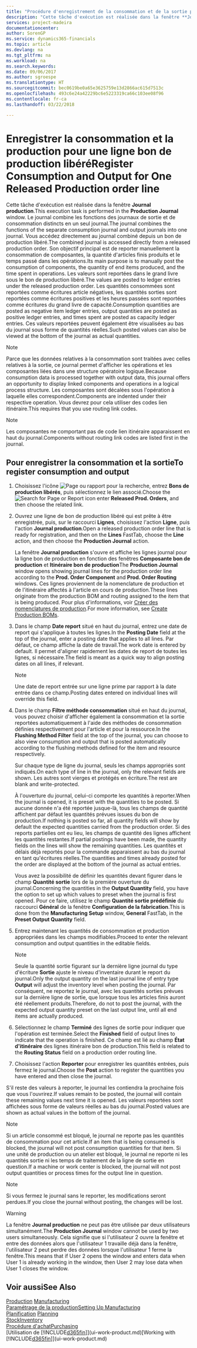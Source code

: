 ```yaml
---
title: "Procédure d'enregistrement de la consommation et de la sortie pour un bon de production | Microsoft Docs"
description: "Cette tâche d'exécution est réalisée dans la fenêtre **Journal production**. Le journal combine les fonctions des journaux de sortie et de consommation distincts en un seul journal. Vous accédez directement au journal combiné depuis un bon de production libéré. Son objectif principal est de reporter manuellement la consommation de composantes, la quantité d'articles finis produits et le temps passé dans les opérations."
services: project-madeira
documentationcenter: 
author: SorenGP
ms.service: dynamics365-financials
ms.topic: article
ms.devlang: na
ms.tgt_pltfrm: na
ms.workload: na
ms.search.keywords: 
ms.date: 09/06/2017
ms.author: sgroespe
ms.translationtype: HT
ms.sourcegitcommit: bec0619be0a65e3625759e13d2866ac615d7513c
ms.openlocfilehash: 493c6e24a42229bc6e5223319ca66c103ee08f96
ms.contentlocale: fr-ca
ms.lasthandoff: 03/22/2018

---
```

# <a name="register-consumption-and-output-for-one-released-production-order-line"></a><span data-ttu-id="26631-106">Enregistrer la consommation et la production pour une ligne bon de production libéré</span><span class="sxs-lookup"><span data-stu-id="26631-106">Register Consumption and Output for One Released Production order line</span></span>
<span data-ttu-id="26631-107">Cette tâche d'exécution est réalisée dans la fenêtre **Journal production**.</span><span class="sxs-lookup"><span data-stu-id="26631-107">This execution task is performed in the **Production Journal** window.</span></span> <span data-ttu-id="26631-108">Le journal combine les fonctions des journaux de sortie et de consommation distincts en un seul journal.</span><span class="sxs-lookup"><span data-stu-id="26631-108">The journal combines the functions of the separate consumption journal and output journals into one journal.</span></span> <span data-ttu-id="26631-109">Vous accédez directement au journal combiné depuis un bon de production libéré.</span><span class="sxs-lookup"><span data-stu-id="26631-109">The combined journal is accessed directly from a released production order.</span></span> <span data-ttu-id="26631-110">Son objectif principal est de reporter manuellement la consommation de composantes, la quantité d'articles finis produits et le temps passé dans les opérations.</span><span class="sxs-lookup"><span data-stu-id="26631-110">Its main purpose is to manually post the consumption of components, the quantity of end items produced, and the time spent in operations.</span></span> <span data-ttu-id="26631-111">Les valeurs sont reportées dans le grand livre sous le bon de production libéré.</span><span class="sxs-lookup"><span data-stu-id="26631-111">The values are posted to ledger entries under the released production order.</span></span> <span data-ttu-id="26631-112">Les quantités consommées sont reportées comme écritures article négatives, les quantités sorties sont reportées comme écritures positives et les heures passées sont reportées comme écritures du grand livre de capacité.</span><span class="sxs-lookup"><span data-stu-id="26631-112">Consumption quantities are posted as negative item ledger entries, output quantities are posted as positive ledger entries, and times spent are posted as capacity ledger entries.</span></span> <span data-ttu-id="26631-113">Ces valeurs reportées peuvent également être visualisées au bas du journal sous forme de quantités réelles.</span><span class="sxs-lookup"><span data-stu-id="26631-113">Such posted values can also be viewed at the bottom of the journal as actual quantities.</span></span>  

> [!NOTE]  
>  <span data-ttu-id="26631-114">Parce que les données relatives à la consommation sont traitées avec celles relatives à la sortie, ce journal permet d'afficher les opérations et les composantes liées dans une structure opératoire logique.</span><span class="sxs-lookup"><span data-stu-id="26631-114">Because consumption data is processed together with output data, this journal offers an opportunity to display linked components and operations in a logical process structure.</span></span> <span data-ttu-id="26631-115">Les composantes sont décalées sous l'opération à laquelle elles correspondent.</span><span class="sxs-lookup"><span data-stu-id="26631-115">Components are indented under their respective operation.</span></span> <span data-ttu-id="26631-116">Vous devrez pour cela utiliser des codes lien itinéraire.</span><span class="sxs-lookup"><span data-stu-id="26631-116">This requires that you use routing link codes.</span></span>  

> [!NOTE]  
>  <span data-ttu-id="26631-117">Les composantes ne comportant pas de code lien itinéraire apparaissent en haut du journal.</span><span class="sxs-lookup"><span data-stu-id="26631-117">Components without routing link codes are listed first in the journal.</span></span>  

## <a name="to-register-consumption-and-output"></a><span data-ttu-id="26631-118">Pour enregistrer la consommation et la sortie</span><span class="sxs-lookup"><span data-stu-id="26631-118">To register consumption and output</span></span>  
1.  <span data-ttu-id="26631-119">Choisissez l'icône ![Page ou rapport pour la recherche](media/ui-search/search_small.png "icône Page ou rapport pour la recherche"), entrez **Bons de production libérés**, puis sélectionnez le lien associé.</span><span class="sxs-lookup"><span data-stu-id="26631-119">Choose the ![Search for Page or Report](media/ui-search/search_small.png "Search for Page or Report icon") icon enter **Released Prod. Orders**, and then choose the related link.</span></span>  
2.  <span data-ttu-id="26631-120">Ouvrez une ligne de bon de production libéré qui est prête à être enregistrée, puis, sur le raccourci **Lignes**, choisissez l'action **Ligne**, puis l'action **Journal production**.</span><span class="sxs-lookup"><span data-stu-id="26631-120">Open a released production order line that is ready for registration, and then on the **Lines** FastTab, choose the **Line** action, and then choose the **Production Journal** action.</span></span>  

    <span data-ttu-id="26631-121">La fenêtre **Journal production** s'ouvre et affiche les lignes journal pour la ligne bon de production en fonction des fenêtres **Composante bon de production** et **Itinéraire bon de production**</span><span class="sxs-lookup"><span data-stu-id="26631-121">The **Production Journal** window opens showing journal lines for the production order line according to the **Prod. Order Component** and **Prod. Order Routing** windows.</span></span> <span data-ttu-id="26631-122">Ces lignes proviennent de la nomenclature de production et de l'itinéraire affectés à l'article en cours de production.</span><span class="sxs-lookup"><span data-stu-id="26631-122">These lines originate from the production BOM and routing assigned to the item that is being produced.</span></span> <span data-ttu-id="26631-123">Pour plus d'informations, voir [Créer des nomenclatures de production](production-how-to-create-routings.md).</span><span class="sxs-lookup"><span data-stu-id="26631-123">For more information, see [Create Production BOMs](production-how-to-create-routings.md).</span></span>  

3.  <span data-ttu-id="26631-124">Dans le champ **Date report** situé en haut du journal, entrez une date de report qui s'applique à toutes les lignes.</span><span class="sxs-lookup"><span data-stu-id="26631-124">In the **Posting Date** field at the top of the journal, enter a posting date that applies to all lines.</span></span> <span data-ttu-id="26631-125">Par défaut, ce champ affiche la date de travail.</span><span class="sxs-lookup"><span data-stu-id="26631-125">The work date is entered by default.</span></span> <span data-ttu-id="26631-126">Il permet d'aligner rapidement les dates de report de toutes les lignes, si nécessaire.</span><span class="sxs-lookup"><span data-stu-id="26631-126">The field is meant as a quick way to align posting dates on all lines, if relevant.</span></span>  

    > [!NOTE]  
    >  <span data-ttu-id="26631-127">Une date de report entrée sur une ligne prime par rapport à la date entrée dans ce champ.</span><span class="sxs-lookup"><span data-stu-id="26631-127">Posting dates entered on individual lines will override this field.</span></span>  

4.  <span data-ttu-id="26631-128">Dans le champ **Filtre méthode consommation** situé en haut du journal, vous pouvez choisir d'afficher également la consommation et la sortie reportées automatiquement à l'aide des méthodes de consommation définies respectivement pour l'article et pour la ressource.</span><span class="sxs-lookup"><span data-stu-id="26631-128">In the **Flushing Method Filter** field at the top of the journal, you can choose to also view consumption and output that is posted automatically according to the flushing methods defined for the item and resource respectively.</span></span>  

    <span data-ttu-id="26631-129">Sur chaque type de ligne du journal, seuls les champs appropriés sont indiqués.</span><span class="sxs-lookup"><span data-stu-id="26631-129">On each type of line in the journal, only the relevant fields are shown.</span></span> <span data-ttu-id="26631-130">Les autres sont vierges et protégés en écriture.</span><span class="sxs-lookup"><span data-stu-id="26631-130">The rest are blank and write-protected.</span></span>  

    <span data-ttu-id="26631-131">À l'ouverture du journal, celui-ci comporte les quantités à reporter.</span><span class="sxs-lookup"><span data-stu-id="26631-131">When the journal is opened, it is preset with the quantities to be posted.</span></span> <span data-ttu-id="26631-132">Si aucune donnée n'a été reportée jusque-là, tous les champs de quantité affichent par défaut les quantités prévues issues du bon de production.</span><span class="sxs-lookup"><span data-stu-id="26631-132">If nothing is posted so far, all quantity fields will show by default the expected quantities carried from the production order.</span></span> <span data-ttu-id="26631-133">Si des reports partielles ont eu lieu, les champs de quantité des lignes affichent les quantités restantes.</span><span class="sxs-lookup"><span data-stu-id="26631-133">If partial postings have been made, the quantity fields on the lines will show the remaining quantities.</span></span> <span data-ttu-id="26631-134">Les quantités et délais déjà reportés pour la commande apparaissent au bas du journal en tant qu'écritures réelles.</span><span class="sxs-lookup"><span data-stu-id="26631-134">The quantities and times already posted for the order are displayed at the bottom of the journal as actual entries.</span></span>  

    <span data-ttu-id="26631-135">Vous avez la possibilité de définir les quantités devant figurer dans le champ **Quantité sortie** lors de la première ouverture du journal.</span><span class="sxs-lookup"><span data-stu-id="26631-135">Concerning the quantities in the **Output Quantity** field, you have the option to set up which values to preset when the journal is first opened.</span></span> <span data-ttu-id="26631-136">Pour ce faire, utilisez le champ **Quantité sortie prédéfinie** du raccourci **Général** de la fenêtre **Configuration de la fabrication**.</span><span class="sxs-lookup"><span data-stu-id="26631-136">This is done from the **Manufacturing Setup** window, **General** FastTab, in the **Preset Output Quantity** field.</span></span> 

5.  <span data-ttu-id="26631-137">Entrez maintenant les quantités de consommation et production appropriées dans les champs modifiables.</span><span class="sxs-lookup"><span data-stu-id="26631-137">Proceed to enter the relevant consumption and output quantities in the editable fields.</span></span>  

    > [!NOTE]  
    >  <span data-ttu-id="26631-138">Seule la quantité sortie figurant sur la dernière ligne journal du type d'écriture **Sortie** ajuste le niveau d'inventaire durant le report du journal.</span><span class="sxs-lookup"><span data-stu-id="26631-138">Only the output quantity on the last journal line of entry type **Output** will adjust the inventory level when posting the journal.</span></span> <span data-ttu-id="26631-139">Par conséquent, ne reportez le journal, avec les quantités sorties prévues sur la dernière ligne de sortie, que lorsque tous les articles finis auront été réellement produits.</span><span class="sxs-lookup"><span data-stu-id="26631-139">Therefore, do not to post the journal, with the expected output quantity preset on the last output line, until all end items are actually produced.</span></span>  

6.  <span data-ttu-id="26631-140">Sélectionnez le champ **Terminé** des lignes de sortie pour indiquer que l'opération est terminée.</span><span class="sxs-lookup"><span data-stu-id="26631-140">Select the **Finished** field of output lines to indicate that the operation is finished.</span></span> <span data-ttu-id="26631-141">Ce champ est lié au champ **État d'itinéraire** des lignes itinéraire bon de production.</span><span class="sxs-lookup"><span data-stu-id="26631-141">This field is related to the **Routing Status** field on a production order routing line.</span></span>  
7.  <span data-ttu-id="26631-142">Choisissez l'action **Reporter** pour enregistrer les quantités entrées, puis fermez le journal.</span><span class="sxs-lookup"><span data-stu-id="26631-142">Choose the **Post** action to register the quantities you have entered and then close the journal.</span></span>  

<span data-ttu-id="26631-143">S'il reste des valeurs à reporter, le journal les contiendra la prochaine fois que vous l'ouvrirez.</span><span class="sxs-lookup"><span data-stu-id="26631-143">If values remain to be posted, the journal will contain these remaining values next time it is opened.</span></span> <span data-ttu-id="26631-144">Les valeurs reportées sont affichées sous forme de valeurs réelles au bas du journal.</span><span class="sxs-lookup"><span data-stu-id="26631-144">Posted values are shown as actual values in the bottom of the journal.</span></span>  

> [!NOTE]  
>  <span data-ttu-id="26631-145">Si un article consommé est bloqué, le journal ne reporte pas les quantités de consommation pour cet article.</span><span class="sxs-lookup"><span data-stu-id="26631-145">If an item that is being consumed is blocked, the journal will not post consumption quantities for that item.</span></span> <span data-ttu-id="26631-146">Si une unité de production ou un atelier est bloqué, le journal ne reporte ni les quantités sortie ni les temps de traitement de la ligne de sortie en question.</span><span class="sxs-lookup"><span data-stu-id="26631-146">If a machine or work center is blocked, the journal will not post output quantities or process times for the output line in question.</span></span>  

> [!NOTE]  
>  <span data-ttu-id="26631-147">Si vous fermez le journal sans le reporter, les modifications seront perdues.</span><span class="sxs-lookup"><span data-stu-id="26631-147">If you close the journal without posting, the changes will be lost.</span></span>  

> [!WARNING]  
>  <span data-ttu-id="26631-148">La fenêtre **Journal production** ne peut pas être utilisée par deux utilisateurs simultanément.</span><span class="sxs-lookup"><span data-stu-id="26631-148">The **Production Journal** window cannot be used by two users simultaneously.</span></span> <span data-ttu-id="26631-149">Cela signifie que si l'utilisateur 2 ouvre la fenêtre et entre des données alors que l'utilisateur 1 travaille déjà dans la fenêtre, l'utilisateur 2 peut perdre des données lorsque l'utilisateur 1 ferme la fenêtre.</span><span class="sxs-lookup"><span data-stu-id="26631-149">This means that if User 2 opens the window and enters data when User 1 is already working in the window, then User 2 may lose data when User 1 closes the window.</span></span>  

## <a name="see-also"></a><span data-ttu-id="26631-150">Voir aussi</span><span class="sxs-lookup"><span data-stu-id="26631-150">See Also</span></span>  
<span data-ttu-id="26631-151">[Production](production-manage-manufacturing.md)  </span><span class="sxs-lookup"><span data-stu-id="26631-151">[Manufacturing](production-manage-manufacturing.md)  </span></span>  
[<span data-ttu-id="26631-152">Paramétrage de la production</span><span class="sxs-lookup"><span data-stu-id="26631-152">Setting Up Manufacturing</span></span>](production-configure-production-processes.md)  
<span data-ttu-id="26631-153">[Planification](production-planning.md)    </span><span class="sxs-lookup"><span data-stu-id="26631-153">[Planning](production-planning.md)    </span></span>  
[<span data-ttu-id="26631-154">Stock</span><span class="sxs-lookup"><span data-stu-id="26631-154">Inventory</span></span>](inventory-manage-inventory.md)  
[<span data-ttu-id="26631-155">Procédure d'achat</span><span class="sxs-lookup"><span data-stu-id="26631-155">Purchasing</span></span>](purchasing-manage-purchasing.md)  
<span data-ttu-id="26631-156">[Utilisation de [!INCLUDE[d365fin](includes/d365fin_md.md)]](ui-work-product.md)</span><span class="sxs-lookup"><span data-stu-id="26631-156">[Working with [!INCLUDE[d365fin](includes/d365fin_md.md)]](ui-work-product.md)</span></span>

